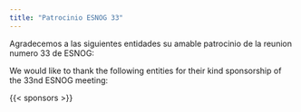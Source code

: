 ```yaml
---
title: "Patrocinio ESNOG 33"
---
```


Agradecemos a las siguientes entidades su amable patrocinio de la reunion numero 33 de ESNOG:

We would like to thank the following entities for their kind sponsorship of the 33nd ESNOG meeting:

{{< sponsors >}}
